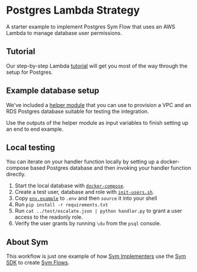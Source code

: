 # Postgres Lambda Strategy

A starter example to implement Postgres Sym Flow that uses an AWS Lambda to manage database user permissions.

## Tutorial

Our step-by-step Lambda [tutorial](https://docs.symops.com/docs/aws-lambda) will get you most of the way through the setup for Postgres.

## Example database setup

We've included a [helper module](helper) that you can use to provision a VPC and an RDS Postgres database suitable for testing the integration.

Use the outputs of the helper module as input variables to finish setting up an end to end example.

## Local testing

You can iterate on your handler function locally by setting up a docker-compose based Postgres database and then invoking your handler function directly.

1. Start the local database with [`docker-compose`](src/test/docker-compose.yaml).
2. Create a test user, database and role with [`init-users.sh`](src/test/init-users.sh).
3. Copy [`env.example`](src/test/env.example) to `.env` and then `source` it into your shell
4. Run `pip install -r requirements.txt`
5. Run `cat ../test/escalate.json | python handler.py` to grant a user access to the readonly role.
6. Verify the user grants by running `\du` from the `psql` console.

## About Sym

This workflow is just one example of how [Sym Implementers](https://docs.symops.com/docs/sym-for-implementers) use the [Sym SDK](https://docs.symops.com/docs) to create [Sym Flows](https://docs.symops.com/docs/flows).
